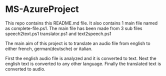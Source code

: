 # MS-AzureProject

This repo contains this README.md file. It also contains 1 main file named as complete-file.ps1. The main file has been made from 3 sub files speech2text.ps1 translator.ps1 and text2speech.ps1

The main aim of this project is to translate an audio file from english to either french, german(deutsche) or italian.

First the english audio file is analyzed and it is converted to text.
Next the english text is converted to any other language.
Finally the translated text is converted to audio.
